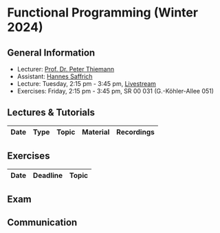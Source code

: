 # Functional Programming (Winter 2024)

## General Information

- Lecturer: [Prof. Dr. Peter Thiemann](/team/thiemann.md)
- Assistant: [Hannes Saffrich](/team/saffrich.md)
- Lecture: Tuesday, 2:15 pm - 3:45 pm, [Livestream]()
- Exercises: Friday, 2:15 pm - 3:45 pm, SR 00 031 (G.-Köhler-Allee 051)

## Lectures & Tutorials

| Date | Type | Topic | Material | Recordings 
|:-----|:-----|:-----|:-----|:-----|
## Exercises

| Date | Deadline | Topic |
|:-----|:-----|:-----|

## Exam

## Communication
